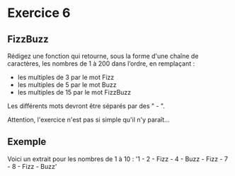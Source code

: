 # Exercice 6

## FizzBuzz

Rédigez une fonction qui retourne, sous la forme d'une chaîne de caractères, les nombres de 1 à 200 dans l’ordre, en remplaçant :

* les multiples de 3 par le mot Fizz
* les multiples de 5 par le mot Buzz
* les multiples de 15 par le mot FizzBuzz

Les différents mots devront être séparés par des " - ".

Attention, l'exercice n'est pas si simple qu'il n'y paraît...

## Exemple

Voici un extrait pour les nombres de 1 à 10 :
'1 - 2 - Fizz - 4 - Buzz - Fizz - 7 - 8 - Fizz - Buzz' 